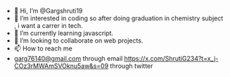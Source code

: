 - 👋 Hi, I’m @Gargshruti19
- 👀 I’m interested in coding so after doing graduation in chemistry subject , i want a carrer in tech.
- 🌱 I’m currently learning javascript.
- 💞️ I’m looking to collaborate on web projects.
- 📫 How to reach me
- garg76140@gmail.com through email
https://x.com/ShrutiG234?t=x_j-COz3rMWAmSVOknu5aw&s=09  through twitter
<!---
Gargshruti19/Gargshruti19 is a ✨ special ✨ repository because its `README.md` (this file) appears on your GitHub profile.
You can click the Preview link to take a look at your changes.
--->

